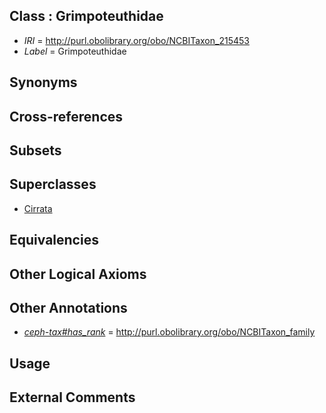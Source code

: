 
## Class : Grimpoteuthidae

 * *IRI* = http://purl.obolibrary.org/obo/NCBITaxon_215453
 * *Label* = Grimpoteuthidae

## Synonyms


## Cross-references


## Subsets


## Superclasses

 * [Cirrata](../../NCBITaxon/43/NCBITaxon_61743.md)

## Equivalencies


## Other Logical Axioms


## Other Annotations

 * *[ceph-tax#has_rank](../../ceph-tax#has/nk/ceph-tax#has_rank.md)* = http://purl.obolibrary.org/obo/NCBITaxon_family

## Usage


## External Comments

